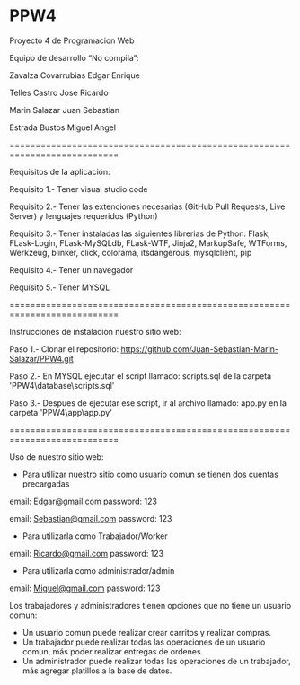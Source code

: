 # PPW4
Proyecto 4 de Programacion Web

Equipo de desarrollo “No compila”:

Zavalza Covarrubias Edgar Enrique

Telles Castro Jose Ricardo

Marin Salazar Juan Sebastian

Estrada Bustos Miguel Angel

===========================================================================

Requisitos de la aplicación:

Requisito 1.- Tener visual studio code

Requisito 2.- Tener las extenciones necesarias 
(GitHub Pull Requests, Live Server) y lenguajes requeridos (Python)

Requisito 3.- Tener instaladas las siguientes librerias de Python: Flask, 
FLask-Login, FLask-MySQLdb, FLask-WTF, Jinja2, MarkupSafe, WTForms, 
Werkzeug, blinker, click, colorama, itsdangerous, mysqlclient, pip

Requisito 4.- Tener un navegador

Requisito 5.- Tener MYSQL

===========================================================================

Instrucciones de instalacion nuestro sitio web:

Paso 1.- Clonar el repositorio: 
https://github.com/Juan-Sebastian-Marin-Salazar/PPW4.git

Paso 2.- En MYSQL ejecutar el script llamado: 
scripts.sql de la carpeta 'PPW4\database\scripts.sql'

Paso 3.- Despues de ejecutar ese script, ir al archivo llamado: 
app.py en la carpeta 'PPW4\app\app.py'

===========================================================================

Uso de nuestro sitio web:

- Para utilizar nuestro sitio como usuario comun se tienen dos cuentas precargadas

email: Edgar@gmail.com  password: 123

email: Sebastian@gmail.com  password: 123

- Para utilizarla como Trabajador/Worker

email: Ricardo@gmail.com  password: 123

- Para utilizarla como administrador/admin

email: Miguel@gmail.com  password: 123


Los trabajadores y administradores tienen opciones que no tiene un usuario comun:

- Un usuario comun puede realizar crear carritos y realizar compras.
- Un trabajador puede realizar todas las operaciones de un usuario comun, más poder realizar entregas de ordenes.
- Un administrador puede realizar todas las operaciones de un trabajador, más agregar platillos a la base de datos.

